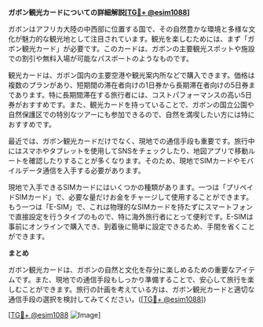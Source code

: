 **ガボン観光カードについての詳細解説[[TG💪+ @esim1088](https://t.me/s/esim1088)]**

ガボンはアフリカ大陸の中西部に位置する国で、その自然豊かな環境と多様な文化が魅力的な観光地として注目されています。観光を楽しむためには、まず「ガボン観光カード」が必要です。このカードは、ガボンの主要観光スポットや施設での割引や無料入場が可能なパスポートのようなものです。

観光カードは、ガボン国内の主要空港や観光案内所などで購入できます。価格は複数のプランがあり、短期間の滞在者向けの1日券から長期滞在者向けの5日券まであります。特に長期間滞在する旅行者には、コストパフォーマンスの高い5日券がおすすめです。また、観光カードを持っていることで、ガボンの国立公園や自然保護区での特別なツアーにも参加できるので、自然を満喫したい方には特におすすめです。

最近では、ガボン観光カードだけでなく、現地での通信手段も重要です。旅行中にはスマホやタブレットを使用してSNSをチェックしたり、地図アプリで移動ルートを確認したりすることが多くなります。そのため、現地でSIMカードやモバイルデータ通信を入手する必要があります。

現地で入手できるSIMカードにはいくつかの種類があります。一つは「プリペイドSIMカード」で、必要な量だけお金をチャージして使用することができます。もう一つは「E-SIM」で、これは物理的なSIMカードを持たずにスマートフォンで直接設定を行うタイプのもので、特に海外旅行者にとって便利です。E-SIMは事前にオンラインで購入でき、到着後に簡単に設定できるため、手間を省くことができます。

**まとめ**

ガボン観光カードは、ガボンの自然と文化を存分に楽しめるための重要なアイテムです。また、現地での通信手段もしっかり準備することで、安心して旅行を楽しむことができます。旅行の計画を考えている方は、ガボン観光カードと適切な通信手段の選択を検討してみてください。([[TG💪+ @esim1088](https://t.me/s/esim1088)])

[[TG💪+ @esim1088](https://t.me/s/esim1088) ![Image](https://i.postimg.cc/Y0z9fWf4/image.png)]
